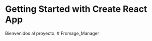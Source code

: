 # Getting Started with Create React App

Bienvenidos al proyecto: 
#   F r o m a g e _ M a n a g e r 
 
 

